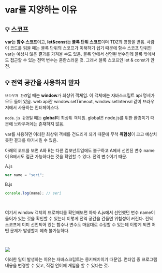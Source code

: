 # var를 지양하는 이유

## 💡 스코프

**var는 함수 스코프**이고, **let&const는 블록 단위 스코프**이며 TDZ의 영향을 받음. 사람이 코드를 읽을 때는 블록 단위의 스코프가 이해하기 쉽기 때문에 함수 스코프 단위인 var는 예상치 않은 결과를 가져올 수도 있음. 블록 안에서 선언된 변수인데 블록 밖에서도 접근할 수 있는 전역 변수는 혼란스러운 것. 그래서 블록 스코프인 let & const가 안전.

## 💡 전역 공간을 사용하지 말자

`브라우저 환경`일 때는 **window**가 최상위 객체임. 이 객체에는 자바스크립트 api 명세가 모두 들어 있음. web api란 window.setTimeout, window.setInterval 같이 브라우저에서 사용하는 인터페이스다.

`node.js 환경`일 때는 **global**이 최상위 객체임. global은 node.js를 위한 환경이기 때문에 브라우저에는 존재하지 않음.

var를 사용하면 이러한 최상위 객체를 건드리게 되기 때문에 무척 **위험성**이 크고 예상치 못한 결과를 야기시킬 수 있음.

아래의 코드를 보면 A와 B는 다른 컴포넌트임에도 불구하고 A에서 선언된 변수 name이 B에서도 접근 가능하다는 것을 확인할 수 있다. 전역 변수이기 때문.

A.js

```javascript
var name = "seri";
```

B.js

```javascript
console.log(name); // seri
```

<br>

여기서 window 객체의 프로퍼티를 확인해보면 아까 A.js에서 선언했던 변수 name이 들어가 있는 것을 확인할 수 있는데 이렇게 전역 공간을 건들면 위험성이 커진다. 전역 스코프에 이미 선언되어 있는 함수나 변수도 마음대로 수정할 수 있는데 이렇게 되면 어떤 문제가 발생할지 예측 불가능하다.

<br>

![](https://velog.velcdn.com/images/seripark/post/1b3aa3ff-ec39-4de0-816a-d188e5117a71/image.png)

이러한 일이 발생하는 이유는 자바스크립트는 몽키패치이기 때문임. 런타임 중 프로그램 내용을 변경할 수 있고, 직접 언어에 개입을 할 수 있다는 것.

